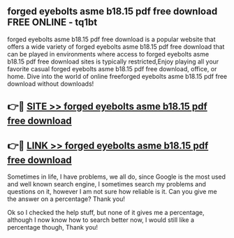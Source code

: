 ## forged eyebolts asme b18.15 pdf free download FREE ONLINE - tq1bt

forged eyebolts asme b18.15 pdf free download is a popular website that offers a wide variety of forged eyebolts asme b18.15 pdf free download that can be played in environments where access to forged eyebolts asme b18.15 pdf free download sites is typically restricted,Enjoy playing all your favorite casual forged eyebolts asme b18.15 pdf free download, office, or home. Dive into the world of online freeforged eyebolts asme b18.15 pdf free download without downloads!

## 👉🔴 [SITE >> forged eyebolts asme b18.15 pdf free download](http://news.freeplayer.one?title=forged_eyebolts_asme_b18.15_pdf_free_download&ref=FRRE)

## 👉🔴 [LINK >> forged eyebolts asme b18.15 pdf free download](http://news.freeplayer.one?title=forged_eyebolts_asme_b18.15_pdf_free_download&ref=FREE)

Sometimes in life, I have problems, we all do, since Google is the most used and well known search engine, I sometimes search my problems and questions on it, however I am not sure how reliable is it. Can you give me the answer on a percentage? Thank you!

Ok so I checked the help stuff, but none of it gives me a percentage, although I now know how to search better now, I would still like a percentage though, Thank you!